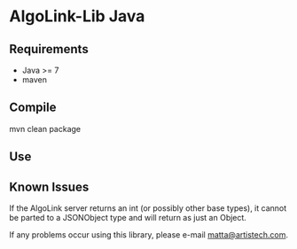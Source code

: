 # AlgoLink-Lib Java

## Requirements

- Java >= 7
- maven

## Compile

mvn clean package

## Use

## Known Issues

If the AlgoLink server returns an int (or possibly other base types), it cannot be parted to a JSONObject type and will return as just an Object.

If any problems occur using this library, please e-mail matta@artistech.com.
